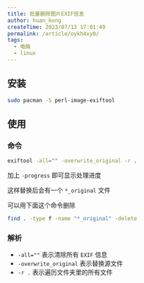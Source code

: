```yaml
---
title: 批量删除图片EXIF信息
author: huan_kong
createTime: 2023/07/13 17:01:49
permalink: /article/oykh4xy0/
tags:
  - 电脑
  - linux
---
```


## 安装

```bash
sudo pacman -S perl-image-exiftool
```

## 使用

### 命令

```bash
exiftool -all="" -overwrite_original -r .
```

加上 `-progress` 即可显示处理进度

这样替换后会有一个 `*_original` 文件

可以用下面这个命令删除

```bash
find . -type f -name "*_original" -delete
```

### 解析

- `-all=""` 表示清除所有 `EXIF` 信息
- `-overwrite_original` 表示替换源文件
- `-r .` 表示遍历文件夹里的所有文件
